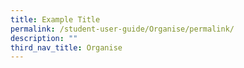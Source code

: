 ```yaml
---
title: Example Title
permalink: /student-user-guide/Organise/permalink/
description: ""
third_nav_title: Organise
---
```

